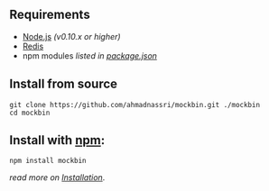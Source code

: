 ## Requirements

- [Node.js](http://nodejs.org/) *(v0.10.x or higher)*
- [Redis](http://redis.io/)
- npm modules *listed in [package.json](package.json)*

## Install from source

```shell
git clone https://github.com/ahmadnassri/mockbin.git ./mockbin
cd mockbin
```

## Install with [npm](https://www.npmjs.com/):

```shell
npm install mockbin
```

*read more on [Installation](docs/install.md)*.
